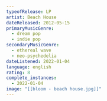 ```yaml
---
typeofRelease: LP
artist: Beach House
dateReleased: 2012-05-15
primaryMusicGenre:
  - dream pop
  - indie pop
secondaryMusicGenre:
  - ethereal wave
  - neo-psychedelia
dateListened: 2022-01-04
language: english
rating: 8
complete_instances:
  - 2022-01-04
image: "[[bloom - beach house.jpg]]"
---
```

